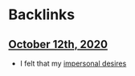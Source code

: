 
# Backlinks
## [October 12th, 2020](<October 12th, 2020.md>)
- I felt that my [impersonal desires](<impersonal desires.md>)

